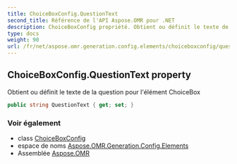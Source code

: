 ```yaml
---
title: ChoiceBoxConfig.QuestionText
second_title: Référence de l'API Aspose.OMR pour .NET
description: ChoiceBoxConfig propriété. Obtient ou définit le texte de la question pour lélément ChoiceBox
type: docs
weight: 90
url: /fr/net/aspose.omr.generation.config.elements/choiceboxconfig/questiontext/
---
```

## ChoiceBoxConfig.QuestionText property

Obtient ou définit le texte de la question pour l'élément ChoiceBox

```csharp
public string QuestionText { get; set; }
```

### Voir également

* class [ChoiceBoxConfig](../)
* espace de noms [Aspose.OMR.Generation.Config.Elements](../../choiceboxconfig/)
* Assemblée [Aspose.OMR](../../../)


